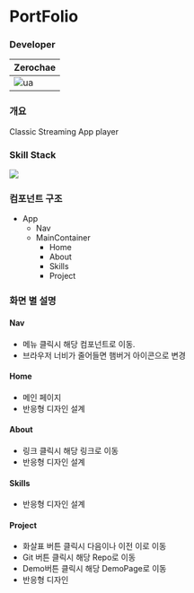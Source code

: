 # PortFolio

### Developer

|Zerochae|
|---|
|![ua](https://user-images.githubusercontent.com/84373490/149466662-281cf4cb-4a7c-4856-8aab-111904d645f3.jpg)|

### 개요

Classic Streaming App player


### Skill Stack

<img src="https://img.shields.io/badge/React-61DAFB?style=for-the badge&logo=React&logoColor=000000"/>

### 컴포넌트 구조

* App  
  * Nav
  * MainContainer
     * Home
     * About
     * Skills
     * Project

### 화면 별 설명

#### Nav

* 메뉴 클릭시 해당 컴포넌트로 이동.
* 브라우저 너비가 줄어들면 햄버거 아이콘으로 변경

#### Home

* 메인 페이지
* 반응형 디자인 설계

#### About

* 링크 클릭시 해당 링크로 이동
* 반응형 디자인 설계

#### Skills

* 반응형 디자인 설계

#### Project

* 화살표 버튼 클릭시 다음이나 이전 이로 이동
* Git 버튼 클릭시 해당 Repo로 이동
* Demo버튼 클릭시 해당 DemoPage로 이동
* 반응형 디자인 
